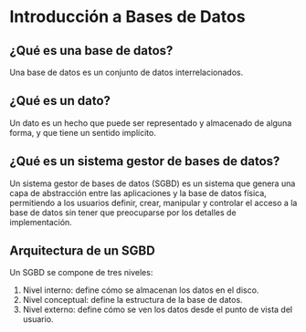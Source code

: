 # Introducción a Bases de Datos

## ¿Qué es una base de datos?

Una base de datos es un conjunto de datos interrelacionados.

## ¿Qué es un dato?

Un dato es un hecho que puede ser representado y almacenado de alguna forma, y que tiene un sentido implícito.

## ¿Qué es un sistema gestor de bases de datos?

Un sistema gestor de bases de datos (SGBD) es un sistema que genera una capa de abstracción entre las aplicaciones y la base de datos física, permitiendo a los usuarios definir, crear, manipular y controlar el acceso a la base de datos sin tener que preocuparse por los detalles de implementación.

## Arquitectura de un SGBD

Un SGBD se compone de tres niveles:

1. Nivel interno: define cómo se almacenan los datos en el disco.
2. Nivel conceptual: define la estructura de la base de datos.
3. Nivel externo: define cómo se ven los datos desde el punto de vista del usuario.
